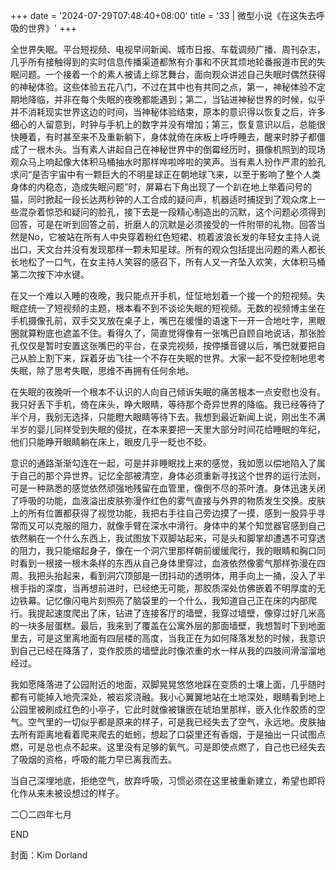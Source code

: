 +++
date = '2024-07-29T07:48:40+08:00'
title = '33 | 微型小说《在这失去呼吸的世界》'
+++

全世界失眠。平台短视频、电视早间新闻、城市日报、车载调频广播、周刊杂志，几乎所有接触得到的实时信息传播渠道都煞有介事和不厌其烦地轮番报道市民的失眠问题。一个接着一个的素人被请上综艺舞台，面向观众讲述自己失眠时偶然获得的神秘体验。这些体验五花八门，不过在其中也有共同之点，第一，神秘体验不定期地降临，并非在每个失眠的夜晚都能遇到；第二，当钻进神秘世界的时候，似乎并不消耗现实世界这边的时间，当神秘体验结束，原本的意识得以恢复之后，许多细心的人留意到，时钟与手机上的数字并没有增加；第三，恢复意识以后，总能很快睡着，有时甚至来不及重新躺下，身体就倚在床板上呼呼睡去，醒来时脖子都僵成了一根木头。当有素人讲起自己在神秘世界中的倒霉经历时，摄像机照到的现场观众马上响起像大体积马桶抽水时那样哗啦哗啦的笑声。当有素人扮作严肃的脸孔求问“是否宇宙中有一颗巨大的不明星球正在朝地球飞来，以至于影响了整个人类身体的内稳态，造成失眠问题”时，屏幕右下角出现了一个趴在地上举着问号的猫，同时掀起一段长达两秒钟的人工合成的疑问声，机器适时捕捉到了观众席上一些混杂着惊恐和疑问的脸孔，接下去是一段精心制造出的沉默，这个问题必须得到回答，可是在听到回答之前，折磨人的沉默是必须接受的一件附带的礼物。回答当然是No，它被站在所有人中央穿着粉红色短裙、梳着波浪长发的年轻女主持人说出口，天文台并没有发现那样一颗未知星球。所有的观众包括提出问题的素人都长长地松了一口气，在女主持人笑容的感召下，所有人又一齐坠入欢笑，大体积马桶第二次按下冲水键。

在又一个难以入睡的夜晚，我只能点开手机，怔怔地划着一个接一个的短视频。失眠症统一了短视频的主题，根本看不到不谈论失眠的短视频。无数的视频博主坐在手机摄像孔前，双手交叉放在桌子上，嘴巴在缓慢的语速下一开一合地吐字，黑眼圈就算粉底也遮盖不住。看得久了，简直觉得像有一张嘴巴自顾自地说话，那张脸孔仅仅是暂时安置这张嘴巴的平台，在录完视频，按停播音键以后，嘴巴就要把自己从脸上割下来，踩着牙齿飞往一个不存在失眠的世界。大家一起不受控制地思考失眠，除了思考失眠，思维不再拥有任何余地。

在失眠的夜晚听一个根本不认识的人向自己倾诉失眠的痛苦根本一点安慰也没有。我只好丢下手机，倚在床头，睁大眼睛，等待那个奇异世界的降临。我已经等待了半个月，我别无选择，只能瞪大眼睛等待下去。我想到最近新闻上说，刚出生不满半岁的婴儿同样受到失眠的侵扰，在本来要把一天里大部分时间花给睡眠的年纪，他们只能睁开眼睛躺在床上，眼皮几乎一眨也不眨。

意识的通路渐渐勾连在一起，可是并非睡眠找上来的感觉，我如愿以偿地陷入了属于自己的那个异世界。记忆全部被清空，身体必须重新寻找这个世界的运行法则，可是一种熟悉的感觉依然顽强地残留在血管里，像倒不尽的茶叶渣。身体迅速关闭了呼吸的功能，血液溢出皮肤弥漫作红色的雾气直接与外界的物质发生交换。皮肤上的所有位置都获得了视觉功能，我把右手往自己旁边摸了一摸，感到一股异乎寻常而又可以克服的阻力，就像手臂在深水中滑行。身体中的某个知觉器官感到自己依然躺在一个什么东西上，我试图放下双脚站起来，可是头和脚掌却遭遇不可穿透的阻力，我只能缩起身子，像在一个洞穴里那样朝前缓缓爬行，我的眼睛和胸口同时看到一根接一根木条样的东西从自己身体里穿过，血液依然像雾气那样弥漫在四周。我把头抬起来，看到洞穴顶部是一团抖动的透明体，用手向上一捅，没入了半根手指的深度，当再想前进时，已经绝无可能，那胶质深处仿佛嵌着不明厚度的无边铁幕。记忆像闪电片刻照亮了脑袋里的一个什么，我知道自己正在床的内部爬行。我提起速度爬出了床，钻进了连接客厅的墙壁，我穿过墙壁，像穿过好几米高的一块多层蛋糕。最后，我来到了覆盖在公寓外层的那面墙壁，我想暂时下到地面里去，可是这里离地面有四层楼的高度，当我正在为如何降落发愁的时候，我意识到自己已经在降落了，变作胶质的墙壁此时像浓重的水一样从我的四肢间滑溜溜地经过。

我如愿降落进了公园附近的地面，双脚晃晃悠悠地踩在变质的土壤上面，几乎随时都有可能掉入地壳深处，被岩浆浇融。我小心翼翼地站在土地深处，眼睛看到地上公园里被刷成红色的小亭子，它此时就像被镶嵌在琥珀里那样，嵌入化作胶质的空气。空气里的一切似乎都是原来的样子，可是我已经失去了空气，永远地。皮肤抽去所有距离地看着爬来爬去的蚯蚓，想起了口袋里还有香烟，于是抽出一只试图点燃，可是总也点不起来。这里没有足够的氧气。可是即使点燃了，自己也已经失去了吸烟的资格，呼吸的能力早已离我而去。

当自己深埋地底，拒绝空气，放弃呼吸，习惯必须在这里被重新建立，希望也即将化作从来未被设想过的样子。

二〇二四年七月

END

封面：Kim Dorland



